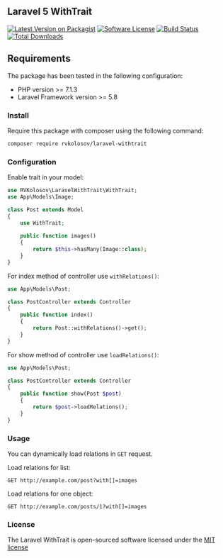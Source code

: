 ## Laravel 5 WithTrait


[![Latest Version on Packagist][ico-version]][link-packagist]
[![Software License][ico-license]](LICENSE.md)
[![Build Status][ico-travis]][link-travis]
[![Total Downloads][ico-downloads]][link-downloads]

## Requirements

The package has been tested in the following configuration: 

* PHP version &gt;= 7.1.3
* Laravel Framework version &gt;= 5.8

### Install

Require this package with composer using the following command:

```bash
composer require rvkolosov/laravel-withtrait
```


### Configuration

Enable trait in your model:

```php
use RVKolosov\LaravelWithTrait\WithTrait;
use App\Models\Image;

class Post extends Model
{
    use WithTrait;
	
	public function images()
    {
        return $this->hasMany(Image::class);
    }
}
```

For index method of controller use ```withRelations()```:

```php
use App\Models\Post;

class PostController extends Controller
{
    public function index()
    {
        return Post::withRelations()->get();
    }
}
```

For show method of controller use ```loadRelations()```:

```php
use App\Models\Post;

class PostController extends Controller
{
    public function show(Post $post)
    {
        return $post->loadRelations();
    }
}
```

### Usage

You can dynamically load relations in ```GET``` request.

Load relations for list:

```GET http://example.com/post?with[]=images```

Load relations for one object:

```GET http://example.com/posts/1?with[]=images```

### License

The Laravel WithTrait is open-sourced software licensed under the [MIT license](http://opensource.org/licenses/MIT)


[ico-version]: https://img.shields.io/packagist/v/rvkolosov/laravel-withtrait.svg?style=flat-square
[ico-license]: https://img.shields.io/badge/license-MIT-brightgreen.svg?style=flat-square
[ico-travis]: https://img.shields.io/travis/rvkolosov/laravel-withtrait/master.svg?style=flat-square
[ico-scrutinizer]: https://img.shields.io/scrutinizer/coverage/g/rvkolosov/laravel-withtrait.svg?style=flat-square
[ico-code-quality]: https://img.shields.io/scrutinizer/g/rvkolosov/laravel-withtrait.svg?style=flat-square
[ico-downloads]: https://img.shields.io/packagist/dt/rvkolosov/laravel-withtrait.svg?style=flat-square

[link-packagist]: https://packagist.org/packages/rvkolosov/laravel-withtrait
[link-travis]: https://travis-ci.org/rvkolosov/laravel-withtrait
[link-scrutinizer]: https://scrutinizer-ci.com/g/rvkolosov/laravel-withtrait/code-structure
[link-code-quality]: https://scrutinizer-ci.com/g/rvkolosov/laravel-withtrait
[link-downloads]: https://packagist.org/packages/rvkolosov/laravel-withtrait
[link-author]: https://github.com/rvkolosov
[link-contributors]: ../../contributors